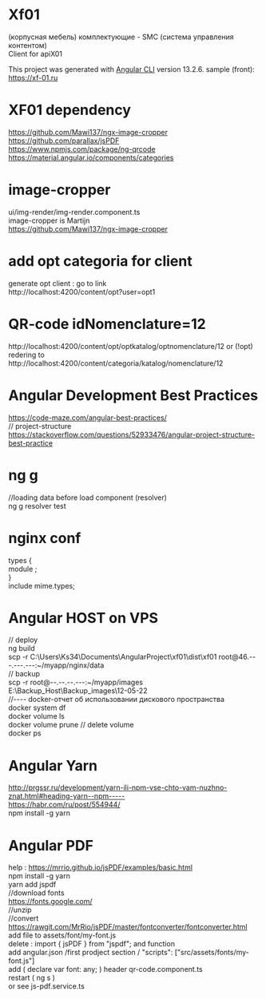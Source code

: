 # Xf01
(корпусная мебель)  комплектующие - SMC (система управления контентом)<br>
Client for apiX01 <br/>

This project was generated with [Angular CLI](https://github.com/angular/angular-cli) version  13.2.6.
sample (front):<br/>
https://xf-01.ru  <br/>


 # XF01 dependency 
 https://github.com/Mawi137/ngx-image-cropper <br/>
 https://github.com/parallax/jsPDF<br/>
 https://www.npmjs.com/package/ng-qrcode<br/>
 https://material.angular.io/components/categories <br/>


# image-cropper
 ui/img-render/img-render.component.ts <br/>
 image-cropper is Martijn <br/>
 https://github.com/Mawi137/ngx-image-cropper <br/>

# add opt categoria for client
generate opt client : go to link <br/>
http://localhost:4200/content/opt?user=opt1

# QR-code idNomenclature=12
http://localhost:4200/content/opt/optkatalog/optnomenclature/12
or (!opt) redering to
http://localhost:4200/content/categoria/katalog/nomenclature/12

# Angular Development Best Practices
https://code-maze.com/angular-best-practices/ <br/>
// project-structure <br/>
https://stackoverflow.com/questions/52933476/angular-project-structure-best-practice

# ng g 
  //loading data before load component (resolver)<br/>
  ng g resolver test   <br/>
# nginx conf
types { <br/>
               module ;<br/>
          }<br/>
    include       mime.types; <br/>

# Angular HOST on VPS
// deploy <br/>
ng build <br/>
scp -r C:\Users\Ks34\Documents\AngularProject\xf01\dist\xf01 root@46.---.---.---:~/myapp/nginx/data <br/>
// backup <br/>
scp -r root@--.--.--.---:~/myapp/images  E:\Backup_Host\Backup_images\12-05-22 <br/>
//---- docker-отчет об использовании дискового пространства <br/>
docker system df <br/>
docker volume ls <br/>
docker volume prune // delete volume <br/>
 docker ps <br/>
 # Angular Yarn
 http://prgssr.ru/development/yarn-ili-npm-vse-chto-vam-nuzhno-znat.html#heading-yarn--npm----- <br/>
 https://habr.com/ru/post/554944/<br/>
  npm install -g yarn<br/>

  # Angular PDF
  help : https://mrrio.github.io/jsPDF/examples/basic.html <br>
  npm install -g yarn<br/>
  yarn add jspdf <br/>
  //download fonts <br/>
  https://fonts.google.com/ <br/>
  //unzip <br/>
  //convert<br/>
  https://rawgit.com/MrRio/jsPDF/master/fontconverter/fontconverter.html <br/>
  add file to assets/font/my-font.js <br/>
  delete : import { jsPDF } from "jspdf"; and function <br/>
  add angular.json /first  prodject section / "scripts": ["src/assets/fonts/my-font.js"] <br/>
  add ( declare var font: any; ) header qr-code.component.ts <br/>
  restart ( ng s )<br/>
  or see js-pdf.service.ts<br/>
  
  

 
